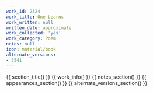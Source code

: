 ```yaml
---
work_id: 2324
work_title: One Learns
work_written: null
written_date: approximate
work_collected: 'yes'
work_category: Poem
notes: null
icon: material/book
alternate_versions:
- 3541
---
```


{{ section_title() }}
{{ work_info() }}
{{ notes_section() }}
{{ appearances_section() }}
{{ alternate_versions_section() }}